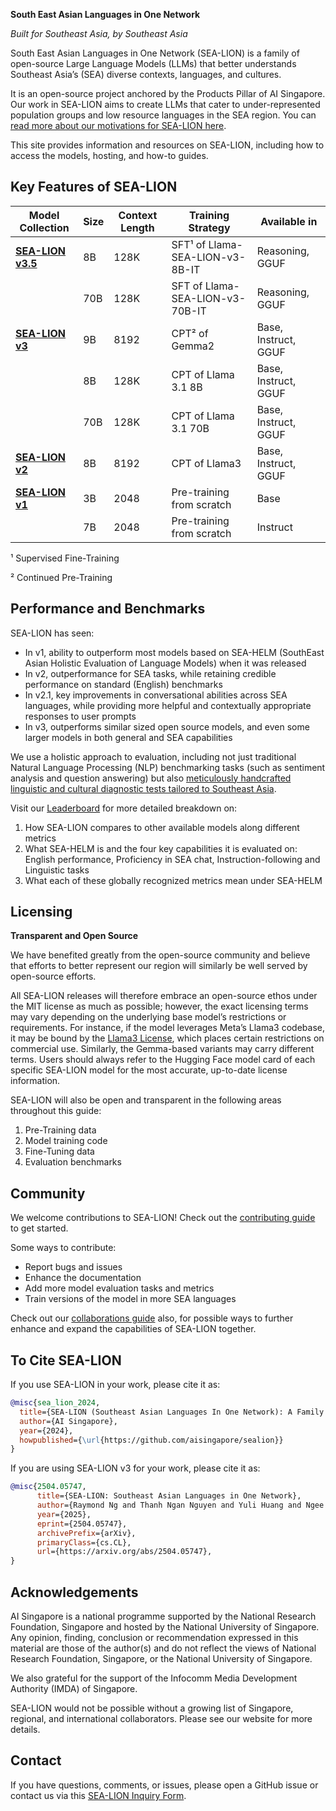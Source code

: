 **South East Asian Languages in One Network**

_Built for Southeast Asia, by Southeast Asia_

South East Asian Languages in One Network (SEA-LION) is a family of open-source Large Language Models (LLMs) that better understands Southeast Asia’s (SEA) diverse contexts, languages, and cultures.

It is an open-source project anchored by the Products Pillar of AI Singapore. Our work in SEA-LION aims to create LLMs that cater to under-represented population groups and low resource languages in the SEA region. You can [read more about our motivations for SEA-LION here](/overview/why_sea-lion.md).

This site provides information and resources on SEA-LION, including how to access the models, hosting, and how-to guides.

## Key Features of SEA-LION

| Model Collection | Size | Context Length | Training Strategy          | Available in            |
|------------------|------|----------------|----------------------------|-------------------------|
| **[SEA-LION v3.5](/models/sea-lion-v3.5/sea-lion-v3.5.md)** | 8B   | 128K           | SFT¹ of Llama-SEA-LION-v3-8B-IT | Reasoning, GGUF    |
|                  | 70B  | 128K           | SFT of Llama-SEA-LION-v3-70B-IT | Reasoning, GGUF    |
| **[SEA-LION v3](/models/sea-lion-v3/sea-lion-v3.md)**  | 9B   | 8192           | CPT² of Gemma2            | Base, Instruct, GGUF    |
|                  | 8B   | 128K           | CPT of Llama 3.1 8B       | Base, Instruct, GGUF    |
|                  | 70B  | 128K           | CPT of Llama 3.1 70B      | Base, Instruct, GGUF    |
| **[SEA-LION v2](/models/sea-lion-v2/sea-lion-v2.md)**  | 8B   | 8192           | CPT of Llama3             | Base, Instruct, GGUF    |
| **[SEA-LION v1](/models/sea-lion-v1/sea-lion-v1.md)**  | 3B   | 2048           | Pre-training from scratch  | Base                    |
|                  | 7B   | 2048           | Pre-training from scratch  | Instruct                |

¹ Supervised Fine-Training

² Continued Pre-Training


## Performance and Benchmarks

SEA-LION has seen:

* In v1, ability to outperform most models based on SEA-HELM (SouthEast Asian Holistic Evaluation of Language Models) when it was released
* In v2, outperformance for SEA tasks, while retaining credible performance on standard (English) benchmarks
* In v2.1, key improvements in conversational abilities across SEA languages, while providing more helpful and contextually appropriate responses to user prompts
* In v3, outperforms similar sized open source models, and even some larger models in both general and SEA capabilities

We use a holistic approach to evaluation, including not just traditional Natural Language Processing (NLP) benchmarking tasks (such as sentiment analysis and question answering) but also [meticulously handcrafted linguistic and cultural diagnostic tests tailored to Southeast Asia](https://arxiv.org/abs/2309.06085v2).

Visit our [Leaderboard](https://leaderboard.sea-lion.ai/) for more detailed breakdown on:

1. How SEA-LION compares to other available models along different metrics
2. What SEA-HELM is and the four key capabilities it is evaluated on: English performance, Proficiency in SEA chat, Instruction-following and Linguistic tasks
3. What each of these globally recognized metrics mean under SEA-HELM

## Licensing

**Transparent and Open Source**

We have benefited greatly from the open-source community and believe that efforts to better represent our region will similarly be well served by open-source efforts.

All SEA-LION releases will therefore embrace an open-source ethos under the MIT license as much as possible; however, the exact licensing terms may vary depending on the underlying base model’s restrictions or requirements. For instance, if the model leverages Meta’s Llama3 codebase, it may be bound by the [Llama3 License](https://huggingface.co/meta-llama/Meta-Llama-3-8B/blob/main/LICENSE), which places certain restrictions on commercial use. Similarly, the Gemma-based variants may carry different terms. Users should always refer to the Hugging Face model card of each specific SEA-LION model for the most accurate, up-to-date license information.

SEA-LION will also be open and transparent in the following areas throughout this guide:

1. Pre-Training data
2. Model training code
3. Fine-Tuning data
4. Evaluation benchmarks

## Community

We welcome contributions to SEA-LION! Check out the [contributing guide](overview/contributing.md) to get started.

Some ways to contribute:

* Report bugs and issues
* Enhance the documentation
* Add more model evaluation tasks and metrics
* Train versions of the model in more SEA languages

Check out our [collaborations guide](overview/collaboration.md) also, for possible ways to further enhance and expand the capabilities of SEA-LION together.

## To Cite SEA-LION

If you use SEA-LION in your work, please cite it as:

```bibtex
@misc{sea_lion_2024,
  title={SEA-LION (Southeast Asian Languages In One Network): A Family of Large Language Models for Southeast Asia},
  author={AI Singapore},
  year={2024},
  howpublished={\url{https://github.com/aisingapore/sealion}}
}
```

If you are using SEA-LION v3 for your work, please cite it as:

```bibtex
@misc{2504.05747,
      title={SEA-LION: Southeast Asian Languages in One Network},
      author={Raymond Ng and Thanh Ngan Nguyen and Yuli Huang and Ngee Chia Tai and Wai Yi Leong and Wei Qi Leong and Xianbin Yong and Jian Gang Ngui and Yosephine Susanto and Nicholas Cheng and Hamsawardhini Rengarajan and Peerat Limkonchotiwat and Adithya Venkatadri Hulagadri and Kok Wai Teng and Yeo Yeow Tong and Bryan Siow and Wei Yi Teo and Wayne Lau and Choon Meng Tan and Brandon Ong and Zhi Hao Ong and Jann Railey Montalan and Adwin Chan and Sajeban Antonyrex and Ren Lee and Esther Choa and David Ong Tat-Wee and Bing Jie Darius Liu and William Chandra Tjhi and Erik Cambria and Leslie Teo},
      year={2025},
      eprint={2504.05747},
      archivePrefix={arXiv},
      primaryClass={cs.CL},
      url={https://arxiv.org/abs/2504.05747},
}
```

## Acknowledgements

AI Singapore is a national programme supported by the National Research Foundation, Singapore and hosted by the National University of Singapore. Any opinion, finding, conclusion or recommendation expressed in this material are those of the author(s) and do not reflect the views of National Research Foundation, Singapore, or the National University of Singapore.

We also grateful for the support of the Infocomm Media Development Authority (IMDA) of Singapore.

SEA-LION would not be possible without a growing list of Singapore, regional, and international collaborators. Please see our website for more details.

## Contact

If you have questions, comments, or issues, please open a GitHub issue or contact us via this [SEA-LION Inquiry Form](https://forms.gle/sLCUVb95wmGf43hi6).
